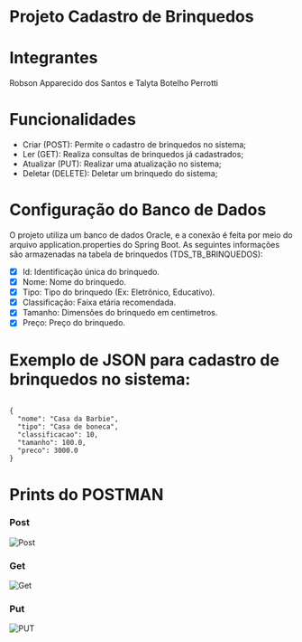 # Projeto Cadastro de Brinquedos 

# Integrantes
Robson Apparecido dos Santos e Talyta Botelho Perrotti

# Funcionalidades
- Criar (POST): Permite o cadastro de brinquedos no sistema;
- Ler (GET): Realiza consultas de brinquedos já cadastrados;
- Atualizar (PUT): Realizar uma atualização no sistema;
- Deletar (DELETE): Deletar um brinquedo do sistema;

# Configuração do Banco de Dados
O projeto utiliza um banco de dados Oracle, e a conexão é feita por meio do arquivo application.properties do Spring Boot. As seguintes informações são armazenadas na tabela de brinquedos (TDS_TB_BRINQUEDOS):

- [X] Id: Identificação única do brinquedo.
- [X] Nome: Nome do brinquedo.
- [X] Tipo: Tipo do brinquedo (Ex: Eletrônico, Educativo).
- [X] Classificação: Faixa etária recomendada.
- [X] Tamanho: Dimensões do brinquedo em centimetros.
- [X] Preço: Preço do brinquedo.

# Exemplo de JSON para cadastro de brinquedos no sistema:

```

{
  "nome": "Casa da Barbie",
  "tipo": "Casa de boneca",
  "classificacao": 10,
  "tamanho": 100.0,
  "preco": 3000.0
}

```

# Prints do POSTMAN

### Post
![Post](https://github.com/user-attachments/assets/2f43e345-5d90-4e38-af4b-c33f867ba7ce)

### Get
![Get](https://github.com/user-attachments/assets/5ee8aaa0-5ad8-4a76-b70e-d286ad48c5fc)

### Put
![PUT](https://github.com/user-attachments/assets/0f087268-1c8d-45d2-92f8-45de2d1c92de)


